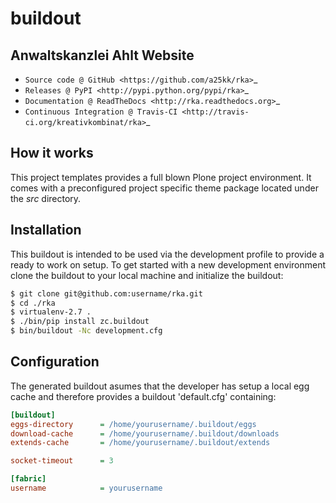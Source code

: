 # buildout

## Anwaltskanzlei Ahlt Website

* `Source code @ GitHub <https://github.com/a25kk/rka>`_
* `Releases @ PyPI <http://pypi.python.org/pypi/rka>`_
* `Documentation @ ReadTheDocs <http://rka.readthedocs.org>`_
* `Continuous Integration @ Travis-CI <http://travis-ci.org/kreativkombinat/rka>`_

## How it works

This project templates provides a full blown Plone project environment. It comes with a preconfigured project specific theme package located under the _src_ directory.

## Installation

This buildout is intended to be used via the development profile to provide
a ready to work on setup. To get started with a new development environment
clone the buildout to your local machine and initialize the buildout:

``` bash
$ git clone git@github.com:username/rka.git
$ cd ./rka
$ virtualenv-2.7 .
$ ./bin/pip install zc.buildout
$ bin/buildout -Nc development.cfg
```

## Configuration

The generated buildout asumes that the developer has setup a local egg cache and therefore provides a buildout 'default.cfg' containing:

``` ini
[buildout]
eggs-directory      = /home/yourusername/.buildout/eggs
download-cache      = /home/yourusername/.buildout/downloads
extends-cache       = /home/yourusername/.buildout/extends

socket-timeout      = 3

[fabric]
username            = yourusername
```
